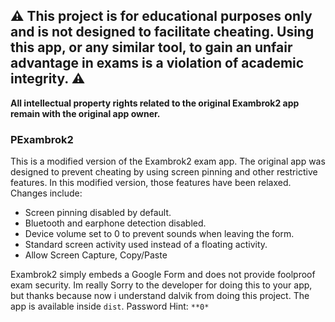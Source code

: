 ## ⚠️ This project is for educational purposes only and is not designed to facilitate cheating. Using this app, or any similar tool, to gain an unfair advantage in exams is a violation of academic integrity. ⚠️
**All intellectual property rights related to the original Exambrok2 app remain with the original app owner.**

### PExambrok2

This is a modified version of the Exambrok2 exam app. The original app was designed 
to prevent cheating by using screen pinning and other restrictive features.
In this modified version, those features have been relaxed.  Changes include:

- Screen pinning disabled by default. 
- Bluetooth and earphone detection disabled. 
- Device volume set to 0 to prevent sounds when leaving the form. 
- Standard screen activity used instead of a floating activity.
- Allow Screen Capture, Copy/Paste

Exambrok2 simply embeds a Google Form and does not provide foolproof exam security.
Im really Sorry to the developer for doing this to your app, but thanks because now i understand dalvik from doing this project.
The app is available inside `dist`.
Password Hint: ` **0* `